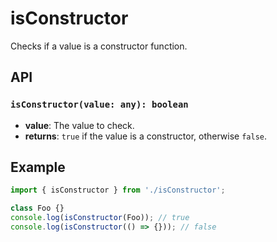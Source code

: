 # isConstructor

Checks if a value is a constructor function.

## API

### `isConstructor(value: any): boolean`
- **value**: The value to check.
- **returns**: `true` if the value is a constructor, otherwise `false`.

## Example
```ts
import { isConstructor } from './isConstructor';

class Foo {}
console.log(isConstructor(Foo)); // true
console.log(isConstructor(() => {})); // false
```
